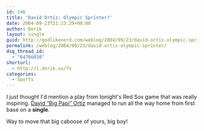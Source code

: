 ```yaml
---
id: 146
title: 'David Ortiz: Olympic Sprinter?'
date: 2004-09-23T21:23:29+00:00
author: Derik
layout: single
guid: http://godlikenerd.com/weblog/2004/09/23/david-ortiz-olympic-sprinter/
permalink: /weblog/2004/09/23/david-ortiz-olympic-sprinter/
dsq_thread_id:
  - "64766030"
shorturl:
  - http://l.derik.us/7x
categories:
  - Sports
---
```

I just thought I'd mention a play from tonight's Red Sox game that was really inspiring. [David &#8220;Big Papi&#8221; Ortiz](http://bigleaguers.yahoo.com/mlbpa/players/5909) managed to run all the way home from first base on a **single**.

Way to move that big caboose of yours, big boy!